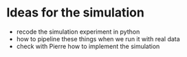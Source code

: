 # Ideas for the simulation

- recode the simulation experiment in python
- how to pipeline these things when we run it with real data
- check with Pierre how to implement the simulation